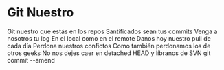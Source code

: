 # Git Nuestro

Git nuestro que estás en los repos
Santificados sean tus commits
Venga a nosotros tu log
En el local como en el remote
Danos hoy nuestro pull de cada día 
Perdona nuestros confictos
Como también perdonamos los de otros geeks
No nos dejes caer en detached HEAD
y líbranos de SVN
git commit --amend
